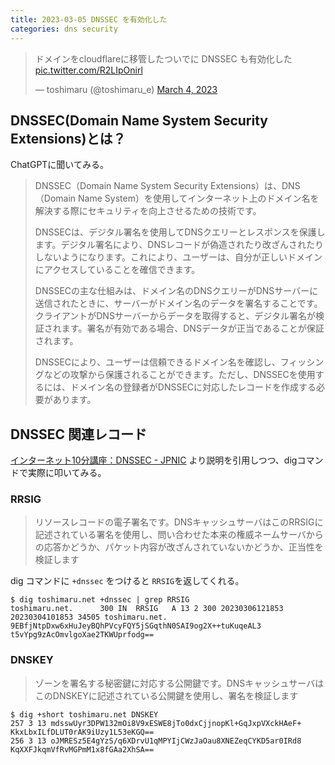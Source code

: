```yaml
---
title: 2023-03-05 DNSSEC を有効化した
categories: dns security
---
```


<blockquote class="twitter-tweet"><p lang="ja" dir="ltr">ドメインをcloudflareに移管したついでに DNSSEC も有効化した <a href="https://t.co/R2LIpOnirl">pic.twitter.com/R2LIpOnirl</a></p>&mdash; toshimaru (@toshimaru_e) <a href="https://twitter.com/toshimaru_e/status/1632066881497735169?ref_src=twsrc%5Etfw">March 4, 2023</a></blockquote> <script async src="https://platform.twitter.com/widgets.js" charset="utf-8"></script>

## DNSSEC(Domain Name System Security Extensions)とは？

ChatGPTに聞いてみる。

> DNSSEC（Domain Name System Security Extensions）は、DNS（Domain Name System）を使用してインターネット上のドメイン名を解決する際にセキュリティを向上させるための技術です。
>
> DNSSECは、デジタル署名を使用してDNSクエリーとレスポンスを保護します。デジタル署名により、DNSレコードが偽造されたり改ざんされたりしないようになります。これにより、ユーザーは、自分が正しいドメインにアクセスしていることを確信できます。
>
> DNSSECの主な仕組みは、ドメイン名のDNSクエリーがDNSサーバーに送信されたときに、サーバーがドメイン名のデータを署名することです。クライアントがDNSサーバーからデータを取得すると、デジタル署名が検証されます。署名が有効である場合、DNSデータが正当であることが保証されます。
>
> DNSSECにより、ユーザーは信頼できるドメイン名を確認し、フィッシングなどの攻撃から保護されることができます。ただし、DNSSECを使用するには、ドメイン名の登録者がDNSSECに対応したレコードを作成する必要があります。

## DNSSEC 関連レコード

[インターネット10分講座：DNSSEC - JPNIC](https://www.nic.ad.jp/ja/newsletter/No43/0800.html) より説明を引用しつつ、digコマンドで実際に叩いてみる。

### RRSIG

> リソースレコードの電子署名です。DNSキャッシュサーバはこのRRSIGに記述されている署名を使用し、問い合わせた本来の権威ネームサーバからの応答かどうか、パケット内容が改ざんされていないかどうか、正当性を検証します

dig コマンドに `+dnssec` をつけると `RRSIG`を返してくれる。

```console
$ dig toshimaru.net +dnssec | grep RRSIG
toshimaru.net.		300	IN	RRSIG	A 13 2 300 20230306121853 20230304101853 34505 toshimaru.net. 9EBfjNtpDxw6xHuJeyBQhPVcyFQY5jSGqthN0SAI9og2X++tuKuqeAL3 t5vYpg9zAcOmvlgoXae2TKWUprfodg==
```

### DNSKEY

> ゾーンを署名する秘密鍵に対応する公開鍵です。DNSキャッシュサーバはこのDNSKEYに記述されている公開鍵を使用し、署名を検証します

```console
$ dig +short toshimaru.net DNSKEY
257 3 13 mdsswUyr3DPW132mOi8V9xESWE8jTo0dxCjjnopKl+GqJxpVXckHAeF+ KkxLbxILfDLUT0rAK9iUzy1L53eKGQ==
256 3 13 oJMRESz5E4gYzS/q6XDrvU1qMPYIjCWzJaOau8XNEZeqCYKD5ar0IRd8 KqXXFJkqmVfRvMGPmM1x8fGAa2XhSA==
```

